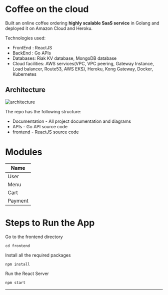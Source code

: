 # Coffee on the cloud

Built an online coffee ordering **highly scalable SaaS service** in Golang and deployed it on Amazon Cloud and Heroku.

Technologies used: 
- FrontEnd : ReactJS 
- BackEnd : Go APIs
- Databases: Riak KV database, MongoDB database
- Cloud facilities: AWS services(VPC, VPC peering, Gateway Instance, Load balancer, Route53, AWS EKS), Heroku, Kong Gateway, Docker, Kubernetes

## Architecture

![architecture](https://user-images.githubusercontent.com/13406071/57175261-7dba6880-6dfe-11e9-9b3e-cccc85999057.png)

The repo has the following structure:

- Documentation - All project documentation and diagrams
- APIs - Go API source code
- frontend - ReactJS source code

# Modules

| Name    | 
| ------- | 
| User    | 
| Menu    | 
| Cart    | 
| Payment | 

# Steps to Run the App

Go to the frontend directory

    cd frontend

Install all the required packages

    npm install

Run the React Server

    npm start

---
